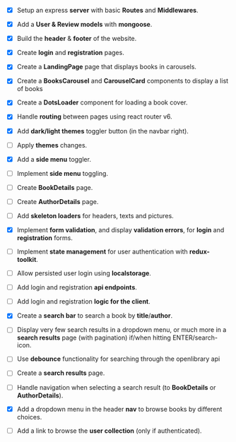 - [x] Setup an express __server__ with basic __Routes__ and __Middlewares__.
- [x] Add a __User & Review models__ with __mongoose__.

- [x] Build the __header__ & __footer__ of the website.
- [x] Create __login__ and __registration__ pages.
- [x] Create a __LandingPage__ page that displays books in carousels.
- [x] Create a __BooksCarousel__ and __CarouselCard__ components to display a list of books
- [x] Create a __DotsLoader__ component for loading a book cover.
- [x] Handle __routing__ between pages using react router v6.

- [x] Add __dark/light themes__ toggler button (in the navbar right).
- [ ] Apply __themes__ changes.

- [x] Add a __side menu__ toggler.
- [ ] Implement __side menu__ toggling.

- [ ] Create __BookDetails__ page.
- [ ] Create __AuthorDetails__ page.
- [ ] Add __skeleton loaders__ for headers, texts and pictures.

- [x] Implement __form validation__, and display __validation errors__, for __login__ and __registration__ forms.
- [ ] Implement __state management__ for user authentication with __redux-toolkit__.
- [ ] Allow persisted user login using __localstorage__.
- [ ] Add login and registration __api endpoints__.
- [ ] Add login and registration __logic for the client__.

- [x] Create a __search bar__ to search a book by __title__/__author__.
- [ ] Display very few search results in a dropdown menu, or much more in a __search results__ page (with pagination) if/when hitting ENTER/search-icon.
- [ ] Use __debounce__ functionality for searching through the openlibrary api
- [ ] Create a __search results__ page.
- [ ] Handle navigation when selecting a search result (to __BookDetails__ or __AuthorDetails__).

- [x] Add a dropdown menu in the header __nav__ to browse books by different choices.
- [ ] Add a link to browse the __user collection__ (only if authenticated).
